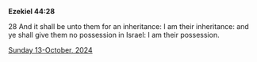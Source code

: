 **Ezekiel 44:28**

28 And it shall be unto them for an inheritance: I am their inheritance: and ye shall give them no possession in Israel: I am their possession.

[Sunday 13-October, 2024](https://getbible.life/kjv/Ezekiel/44/28)
